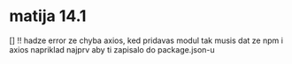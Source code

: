 # matija 14.1
[] !! hadze error ze chyba axios, ked pridavas modul tak musis dat ze npm i axios napriklad najprv aby ti zapisalo do package.json-u